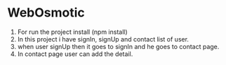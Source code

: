 # WebOsmotic
1. For run the project install (npm install)
2. In this project i have signIn, signUp and contact list of user.
3. when user signUp then it goes to signIn and he goes to contact page.
4. In contact page user can add the detail.
